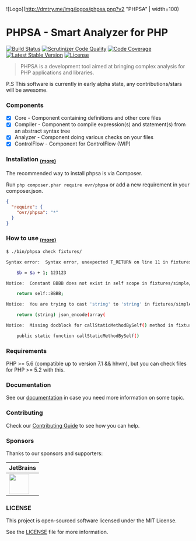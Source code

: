 ![Logo](http://dmtry.me/img/logos/phpsa.png?v2 "PHPSA" | width=100)

PHPSA - Smart Analyzer for PHP
===============================
[![Build Status](https://travis-ci.org/ovr/phpsa.svg?branch=master)](https://travis-ci.org/ovr/phpsa)
[![Scrutinizer Code Quality](https://scrutinizer-ci.com/g/ovr/phpsa/badges/quality-score.png?b=master)](https://scrutinizer-ci.com/g/ovr/phpsa/?branch=master)
[![Code Coverage](https://scrutinizer-ci.com/g/ovr/phpsa/badges/coverage.png?b=master)](https://scrutinizer-ci.com/g/ovr/phpsa/?branch=master)
[![Latest Stable Version](https://poser.pugx.org/ovr/phpsa/v/stable.svg)](https://packagist.org/packages/ovr/phpsa)
[![License](https://poser.pugx.org/ovr/phpsa/license.svg)](https://packagist.org/packages/ovr/phpsa)

> PHPSA is a development tool aimed at bringing complex analysis for PHP applications and libraries.

P.S This software is currently in early alpha state, any contributions/stars will be awesome.

### Components

- [X] Core - Component containing definitions and other core files
- [X] Compiler - Component to compile expression(s) and statement(s) from an abstract syntax tree
- [X] Analyzer - Component doing various checks on your files
- [X] ControlFlow - Component for ControlFlow (WIP)

### Installation <sub>[(more)](/docs/01_Installation.md)</sub>

The recommended way to install phpsa is via Composer.

Run `php composer.phar require ovr/phpsa` or add a new requirement in your composer.json.

``` json
{
  "require": {
    "ovr/phpsa": "*"
  }
}
```

### How to use <sub>[(more)](/docs/02_Usage.md)</sub>

```sh
$ ./bin/phpsa check fixtures/

Syntax error:  Syntax error, unexpected T_RETURN on line 11 in fixtures/simple/syntax/Error2.php 

    $b = $a + 1; 123123

Notice:  Constant BBBB does not exist in self scope in fixtures/simple/undefined/Const.php on 29 [undefined-const]

    return self::BBBB; 

Notice:  You are trying to cast 'string' to 'string' in fixtures/simple/code-smell/StandardFunctionCall.php on 16 [stupid.cast]

    return (string) json_encode(array(

Notice:  Missing docblock for callStaticMethodBySelf() method in fixtures/Compiling/Expression/StaticCall.php on 18 [missing-docblock]

    public static function callStaticMethodBySelf()

```


### Requirements

PHP >= 5.6 (compatible up to version 7.1 && hhvm), but you can check files for PHP >= 5.2 with this.

### Documentation

See our [documentation](/docs/) in case you need more information on some topic.

### Contributing

Check our [Contributing Guide](/.github/CONTRIBUTING.md) to see how you can help.

### Sponsors

Thanks to our sponsors and supporters:

| JetBrains |
|---|
| <a href="https://www.jetbrains.com/phpstorm/" title="PHP IDE :: JetBrains PhpStorm" target="_blank"><img src="https://resources.jetbrains.com/assets/media/open-graph/jetbrains_250x250.png" height="55"></img></a> |

### LICENSE

This project is open-sourced software licensed under the MIT License.

See the [LICENSE](LICENSE) file for more information.

